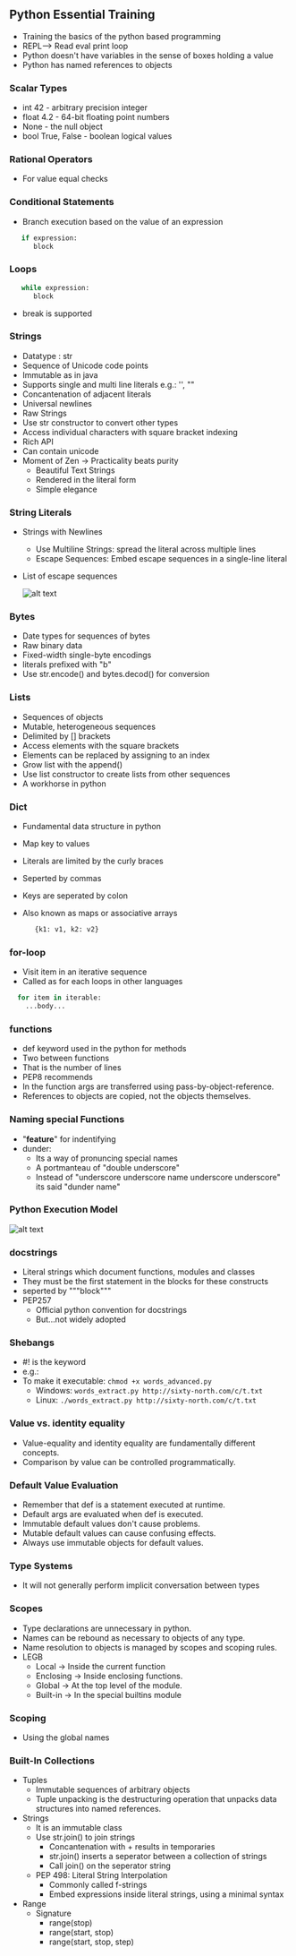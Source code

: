 ## Python Essential Training

   - Training the basics of the python based programming
   - REPL--> Read eval print loop
   - Python doesn't have variables in the sense of boxes holding a value
   - Python has named references to objects

### Scalar Types

   - int 42 - arbitrary precision integer
   - float 4.2 - 64-bit floating point numbers
   - None - the null object
   - bool True, False - boolean logical values


### Rational Operators

   - For value equal checks
   
### Conditional Statements

   - Branch execution based on the value of an expression

   ```python
      if expression:
         block
   ```
               
### Loops

   ```python
      while expression:
         block
   ```
   - break is supported
   
### Strings

 - Datatype : str
 - Sequence of Unicode code points
 - Immutable as in java
 - Supports single and multi line literals e.g.: '', ""
 - Concantenation of adjacent literals
 - Universal newlines
 - Raw Strings
 - Use str constructor to convert other types
 - Access individual characters with square bracket indexing
 - Rich API
 - Can contain unicode
 - Moment of Zen -> Practicality beats purity
   - Beautiful Text Strings
   - Rendered in the literal form
   - Simple elegance

### String Literals

 - Strings with Newlines
 
   - Use Multiline Strings: spread the literal across multiple lines
   - Escape Sequences: Embed escape sequences in a single-line literal

 - List of escape sequences

   ![alt text](./00_images/escape-sequences.PNG)

### Bytes

 - Date types for sequences of bytes
 - Raw binary data
 - Fixed-width single-byte encodings
 - literals prefixed with "b"
 - Use str.encode() and bytes.decod() for conversion

### Lists

 - Sequences of objects
 - Mutable, heterogeneous sequences
 - Delimited by [] brackets
 - Access elements with the square brackets
 - Elements can be replaced by assigning to an index
 - Grow list with the append()
 - Use list constructor to create lists from other sequences
 - A workhorse in python

 ### Dict

 - Fundamental data structure in python
 - Map key to values
 - Literals are limited by the curly braces
 - Seperted by commas
 - Keys are seperated by colon
 - Also known as maps or associative arrays
 
   ```python
      {k1: v1, k2: v2}
   ```

### for-loop

 - Visit item in an iterative sequence
 - Called as for each loops in other languages
  
  ```python
    for item in iterable:
      ...body...
  ```


### functions

 - def keyword used in the python for methods
 - Two between functions
 - That is the number of lines
 - PEP8 recommends
 - In the function args are transferred using pass-by-object-reference.
 - References to objects are copied, not the objects themselves.

### Naming special Functions
 
 - "__feature__" for indentifying
 - dunder:
   - Its a way of pronuncing special names
   - A portmanteau of "double underscore"
   - Instead of "underscore underscore name underscore underscore" its said "dunder name"


### Python Execution Model

 ![alt text](./00_images/python_execution_model.JPG)

### docstrings

 - Literal strings which document functions, modules and classes
 - They must be the first statement in the blocks for these constructs
 - seperted by """block"""
 - PEP257 
   - Official python convention for docstrings
   - But...not widely adopted

### Shebangs

 - #! is the keyword
 - e.g.:
 - To make it executable: `chmod +x words_advanced.py`
   - Windows: `words_extract.py http://sixty-north.com/c/t.txt`
   - Linux: `./words_extract.py http://sixty-north.com/c/t.txt`


### Value vs. identity equality

 - Value-equality and identity equality are fundamentally different concepts.
 - Comparison by value can be controlled programmatically.


### Default Value Evaluation
 
 - Remember that def is a statement executed at runtime.
 - Default args are evaluated when def is executed.
 - Immutable default values don't cause problems.
 - Mutable default values can cause confusing effects.
 - Always use immutable objects for default values.

### Type Systems

 - It will not generally perform implicit conversation between types

 ### Scopes

  - Type declarations are unnecessary in python.
  - Names can be rebound as necessary to objects of any type.
  - Name resolution to objects is managed by scopes and scoping rules.
  - LEGB
      - Local -> Inside the current function
      - Enclosing -> Inside enclosing functions.
      - Global -> At the top level of the module.
      - Built-in -> In the special builtins module


### Scoping

 - Using the global names


### Built-In Collections

 - Tuples
   - Immutable sequences of arbitrary objects
   - Tuple unpacking is the destructuring operation that unpacks data structures into named references.
 - Strings
   - It is an immutable class
   - Use str.join() to join strings
      - Concantenation with + results in temporaries
      - str.join() inserts a seperator between a collection of strings
      - Call join() on the seperator string
   - PEP 498: Literal String Interpolation
      - Commonly called f-strings
      - Embed expressions inside literal strings, using a minimal syntax
 - Range
      - Signature
         - range(stop)
         - range(start, stop)
         - range(start, stop, step)
